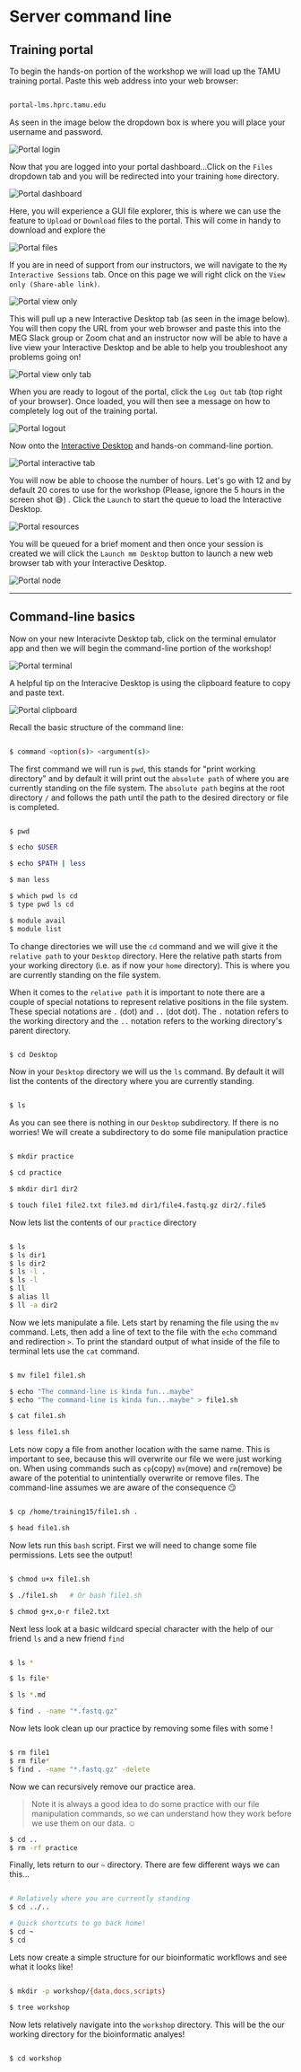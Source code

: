 Server command line 
===================

## Training portal

To begin the hands-on portion of the workshop we will load up the TAMU training portal. Paste this web address into your web browser:

```bash

portal-lms.hprc.tamu.edu

```

As seen in the image below the dropdown box is where you will place your username and password.


![Portal login](../resources/portal_images/TAMUportal_login.png)


Now that you are logged into your portal dashboard...Click on the `Files` dropdown tab and you will be redirected into your training `home` directory.


![Portal dashboard](../resources/portal_images/TAMUportal_fileTab.png)


Here, you will experience a GUI file explorer, this is where we can use the feature to `Upload` or `Download` files to the portal. This will come in handy to download and explore the


![Portal files](../resources/portal_images/TAMUportal_dashHomeDir.png)


If you are in need of support from our instructors, we will navigate to the `My Interactive Sessions` tab. Once on this page we will right click on the `View only (Share-able link)`.


![Portal view only](../resources/portal_images/portal_viewOnly.png)


This will pull up a new Interactive Desktop tab (as seen in the image below). You will then copy the URL from your web browser and paste this into the MEG Slack group or Zoom chat and an instructor now will be able to have a live view your Interactive Desktop and be able to help you troubleshoot any problems going on!


![Portal view only tab](../resources/portal_images/TAMUportal_viewOnlyLink.png)


When you are ready to logout of the portal, click the `Log Out` tab (top right of your browser). Once loaded, you will then see a message on how to completely log out of the training portal.


![Portal logout](../resources/portal_images/TAMUportal_logout.png)


Now onto the [Interactive Desktop](./tamu_cli_hands_on.md) and hands-on command-line portion.


![Portal interactive tab](../resources/portal_images/TAMUportal_desktopTab.png)


You will now be able to choose the number of hours. Let's go with 12 and by default 20 cores to use for the workshop (Please, ignore the 5 hours in the screen shot 😅) . Click the `Launch` to start the queue to load the Interactive Desktop.


![Portal resources](../resources/portal_images/TAMUportal_loadDesktop.png)


You will be queued for a brief moment and then once your session is created we will click the `Launch mm Desktop` button to launch a new web browser tab with your Interactive Desktop.


![Portal node](../resources/portal_images/TAMUportal_nodeReady.png)


---


## Command-line basics

Now on your new Interacivte Desktop tab, click on the terminal emulator app and then we will begin the command-line portion of the workshop!


![Portal terminal](../resources/portal_images/TAMUportal_terminalOnDesktop.png)

A helpful tip on the Interacive Desktop is using the clipboard feature to copy and paste text. 

![Portal clipboard](../resources/portal_images/TAMUportal_clipboard.png)

Recall the basic structure of the command line:

```bash

$ command <option(s)> <argument(s)>

```

The first command we will run is `pwd`, this stands for "print working directory" and by default it will print out the `absolute path` of where you are currently standing on the file system. The `absolute path` begins at the root directory `/` and follows the path until the path to the desired directory or file is completed.

```bash

$ pwd

$ echo $USER

$ echo $PATH | less 

$ man less 

$ which pwd ls cd
$ type pwd ls cd 

$ module avail 
$ module list

```

To change directories we will use the `cd` command and we will give it the `relative path` to your `Desktop` directory. Here the relative path starts from your working directory (i.e. as if now your `home` directory). This is where you are currently standing on the file system. 

When it comes to the `relative path`  it is important to note there are a couple of special notations to represent relative positions in the file system. These special notations are `.` (dot) and `..` (dot dot). The `.` notation refers to the working directory and the `..` notation refers to the working directory's parent directory.

```bash

$ cd Desktop

```

Now in your `Desktop` directory we will us the `ls` command. By default it will list the contents of the directory where you are currently standing.

```bash

$ ls

```
As you can see there is nothing in our `Desktop` subdirectory. If there is no worries! We will create a subdirectory to do some file manipulation practice

```bash

$ mkdir practice 

$ cd practice

$ mkdir dir1 dir2

$ touch file1 file2.txt file3.md dir1/file4.fastq.gz dir2/.file5

```

Now lets list the contents of our `practice` directory

```bash

$ ls
$ ls dir1
$ ls dir2
$ ls -l .
$ ls -l 
$ ll
$ alias ll
$ ll -a dir2

```
Now we lets manipulate a file. Lets start by renaming the file using the `mv` command. Lets, then add a line of text to the file with the `echo` command and redirection `>`. To print the standard output of what inside of the file to terminal lets use the `cat` command. 

```bash

$ mv file1 file1.sh

$ echo "The command-line is kinda fun...maybe" 
$ echo "The command-line is kinda fun...maybe" > file1.sh

$ cat file1.sh

$ less file1.sh 

```

Lets now copy a file from another location with the same name. This is important to see, because this will overwrite our file we were just working on. When using commands such as `cp`(copy) `mv`(move) and `rm`(remove) be aware of the potential to unintentially overwrite or remove files. The command-line assumes we are aware of the consequence 😏

```bash

$ cp /home/training15/file1.sh .

$ head file1.sh

```

Now lets run this `bash` script. First we will need to change some file permissions. Lets see the output!

```bash

$ chmod u+x file1.sh

$ ./file1.sh   # Or bash file1.sh

$ chmod g+x,o-r file2.txt

```
Next less look at a basic wildcard special character with the help of our friend `ls` and a new friend `find`

```bash

$ ls *

$ ls file*

$ ls *.md

$ find . -name "*.fastq.gz"  

```

Now lets look clean up our practice by removing some files with some !

```bash

$ rm file1
$ rm file*
$ find . -name "*.fastq.gz" -delete

```
Now we can recursively remove our practice area.

> Note it is always a good idea to do some practice with our file manipulation commands, so we can understand how they work before we use them on our data. ☺️

```bash
$ cd ..
$ rm -rf practice


```
Finally, lets return to our `~` directory. There are few different ways we can this...

```bash

# Relatively where you are currently standing
$ cd ../..

# Quick shortcuts to go back home!
$ cd ~
$ cd

```

Lets now create a simple structure for our bioinformatic workflows and see what it looks like!

```bash

$ mkdir -p workshop/{data,docs,scripts}

$ tree workshop

```

Now lets relatively navigate into the `workshop` directory. This will be the our working directory for the bioinformatic analyes!

```bash

$ cd workshop 


```




